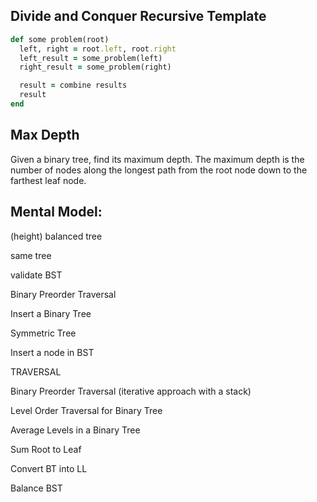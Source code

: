 Divide and Conquer Recursive Template
-------------------------------------

```ruby
def some problem(root)
  left, right = root.left, root.right
  left_result = some_problem(left)
  right_result = some_problem(right)

  result = combine results
  result
end
```

Max Depth
----------

Given a binary tree, find its maximum depth. The maximum depth is the number of nodes along the longest path from the root node down to the farthest leaf node.

Mental Model:
-


(height) balanced tree

same tree

validate BST

Binary Preorder Traversal

Insert a Binary Tree

Symmetric Tree

Insert a node in BST

TRAVERSAL

Binary Preorder Traversal (iterative approach with a stack)

Level Order Traversal for Binary Tree

Average Levels in a Binary Tree

Sum Root to Leaf

Convert BT into LL

Balance  BST
